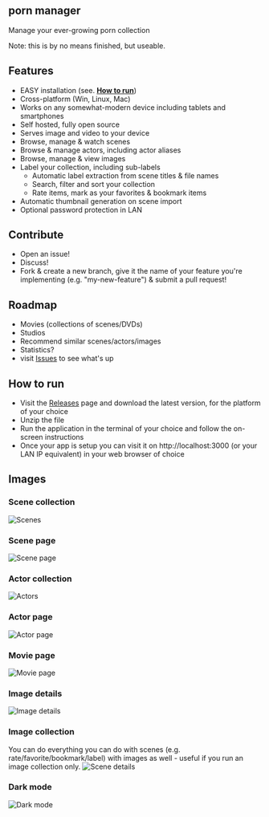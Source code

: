 ## porn manager
Manage your ever-growing porn collection

Note: this is by no means finished, but useable.

## Features
- EASY installation (see. [**How to run**](https://github.com/boi123212321/porn-manager#how-to-run))
- Cross-platform (Win, Linux, Mac)
- Works on any somewhat-modern device including tablets and smartphones
- Self hosted, fully open source
- Serves image and video to your device
- Browse, manage & watch scenes
- Browse & manage actors, including actor aliases
- Browse, manage & view images
- Label your collection, including sub-labels
  - Automatic label extraction from scene titles & file names
  - Search, filter and sort your collection
  - Rate items, mark as your favorites & bookmark items
- Automatic thumbnail generation on scene import
- Optional password protection in LAN

## Contribute
- Open an issue!
- Discuss!
- Fork & create a new branch, give it the name of your feature you're implementing (e.g. "my-new-feature") & submit a pull request!

## Roadmap
- Movies (collections of scenes/DVDs)
- Studios
- Recommend similar scenes/actors/images
- Statistics?
- visit [Issues](https://github.com/boi123212321/porn-manager/issues) to see what's up

## How to run
- Visit the [Releases](https://github.com/boi123212321/porn-manager/releases) page and download the latest version, for the platform of your choice
- Unzip the file
- Run the application in the terminal of your choice and follow the on-screen instructions
- Once your app is setup you can visit it on http://localhost:3000 (or your LAN IP equivalent) in your web browser of choice

## Images

### Scene collection
![Scenes](/doc/img/scene_collection.jpg)

### Scene page
![Scene page](/doc/img/scene_details.jpg)

### Actor collection
![Actors](/doc/img/actor_collection.jpg)

### Actor page
![Actor page](/doc/img/actor_details.jpg)

### Movie page
![Movie page](/doc/img/movie_details.jpg)

### Image details
![Image details](/doc/img/image.jpg)

### Image collection
You can do everything you can do with scenes (e.g. rate/favorite/bookmark/label) with images as well - useful if you run an image collection only.
![Scene details](/doc/img/image_collection.jpg)

### Dark mode
![Dark mode](/doc/img/darkmode.jpg)